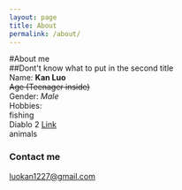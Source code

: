 ```yaml
---
layout: page
title: About
permalink: /about/
---
```

#About me  
##Dont't know what to put in the second title  
Name: **Kan Luo**  
~~Age (Teenager inside)~~  
Gender: *Male*  
Hobbies:  
    fishing  
    Diablo 2 [Link](https://www.blizzard.com/en-us/games/d2/)  
    animals  

### Contact me

[luokan1227@gmail.com](mailto:email@domain.com)
